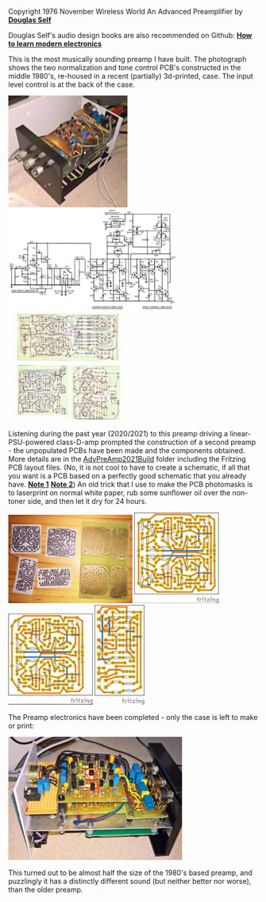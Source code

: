 Copyright 1976 November Wireless World An Advanced Preamplifier by [**Douglas Self**](http://www.douglas-self.com/ampins/library/ampartew.htm)

Douglas Self's audio design books are also recommended on Github: [**How to learn modern electronics**](https://github.com/joaocarvalhoopen/How_to_learn_modern_electronics)

This is the most musically sounding preamp I have built. The photograph shows the two normalization and tone control PCB's constructed in the middle 1980's, re-housed in a recent (partially) 3d-printed, case. The input level control is at the back of the case. 

<p align="left">
<img src="DSelfPreamp1.jpg" width="240" />  
<img src="DSelfPreamp.jpg" width="340" />   
<img src="pcb-layouts.jpg" width="240" />  	
</p>
	
Listening during the past year (2020/2021) to this preamp driving a linear-PSU-powered class-D-amp prompted the construction of a second preamp - the unpopulated PCBs have been made and the components obtained. More details are in the [AdvPreAmp2021Build](AdvPreAmp2021Build) folder including the Fritzing PCB layout files. (No, it is not cool to have to create a schematic, if all that you want is a PCB based on a perfectly good schematic that you already have. [**Note 1**](https://github.com/geedotk/CS42448_T4_TEST2) [**Note 2**](https://hackaday.io/project/2984-teensy-audio-library/log/187557-updated-cs42448-pcb-for-teensy-4x)) An old trick that I use to make the PCB photomasks is to laserprint on normal white paper, rub some sunflower oil over the non-toner side, and then let it dry for 24 hours.

<p align="left">
<img src="AdvPreAmp2021Build/pcb1.jpg" width="250" />  
<img src="AdvPreAmp2021Build/AdvPreAmp1_pcb.jpg" width="170" />   
<img src="AdvPreAmp2021Build/AdvPreAmp2_pcb.jpg" width="170" />  
<img src="AdvPreAmp2021Build/AdvPreAmp3_pcb.jpg" width="100" />  
</p>

The Preamp electronics have been completed - only the case is left to make or print:
<p align="left">
<img src="AdvPreAmp2021Build/Completed2.jpg" width="350" />  
</p>

This turned out to be almost half the size of the 1980's based preamp, and puzzlingly it has a distinctly different sound (but neither better nor worse), than the older preamp. 
